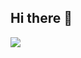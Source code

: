 ## Hi there 👋
![](https://capsule-render.vercel.app/api?section=footer?type=waving&color=auto&height=150&section=header&fontSize=30&animation=twinkling&text=안녕하세요.%20백엔드%20개발자%20양선규입니다🙋‍♀️)
<!--
**YangSunkue/YangSunkue** is a ✨ _special_ ✨ repository because its `README.md` (this file) appears on your GitHub profile.

Here are some ideas to get you started:

- 🔭 I’m currently working on ...
- 🌱 I’m currently learning ...
- 👯 I’m looking to collaborate on ...
- 🤔 I’m looking for help with ...
- 💬 Ask me about ...
- 📫 How to reach me: ...
- 😄 Pronouns: ...
- ⚡ Fun fact: ...
-->
